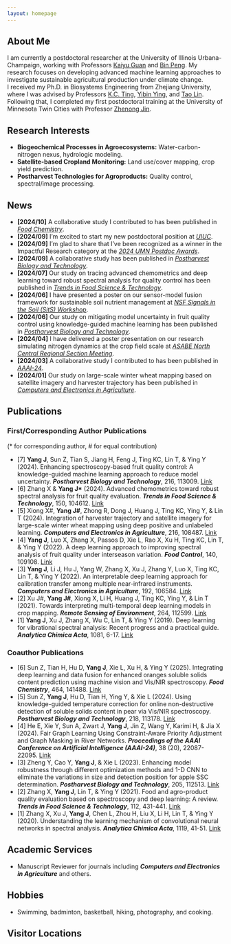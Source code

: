 ```yaml
---
layout: homepage
---
```


## About Me
I am currently a postdoctoral researcher at the University of Illinois Urbana-Champaign, working with Professors [Kaiyu Guan](http://faculty.nres.illinois.edu/~kaiyuguan/) and [Bin Peng](https://pengbinpeluo.github.io/). My research focuses on developing advanced machine learning approaches to investigate sustainable agricultural production under climate change.<br>I received my Ph.D. in Biosystems Engineering from Zhejiang University, where I was advised by Professors [K.C. Ting](https://abe.illinois.edu/directory/kcting), [Yibin Ying](https://person.zju.edu.cn/en/0089059), and [Tao Lin](https://person.zju.edu.cn/en/lintaolab). Following that, I completed my first postdoctoral training at the University of Minnesota Twin Cities with Professor [Zhenong Jin](https://umn-digitalag.com/).


## Research Interests

- **Biogeochemical Processes in Agroecosystems:** Water-carbon-nitrogen nexus, hydrologic modeling.
- **Satellite-based Cropland Monitoring:** Land use/cover mapping, crop yield prediction.
- **Postharvest Technologies for Agroproducts:** Quality control, spectral/image processing.


## News
- **[2024/10]** A collaborative study I contributed to has been published in [*Food Chemistry*](https://www.sciencedirect.com/science/article/pii/S0308814624031388).
- **[2024/09]** I’m excited to start my new postdoctoral position at [*UIUC*](https://asc.illinois.edu/).
- **[2024/09]** I’m glad to share that I’ve been recognized as a winner in the Impactful Research category at the [*2024 UMN Postdoc Awards*](https://pda.umn.edu/awards/annual-umn-postdoc-awards/2024).
- **[2024/09]** A collaborative study has been published in [*Postharvest Biology and Technology*](https://www.sciencedirect.com/science/article/pii/S092552142400423X).
- **[2024/07]** Our study on tracing advanced chemometrics and deep learning toward robust spectral analysis for quality control has been published in [*Trends in Food Science & Technology*](https://www.sciencedirect.com/science/article/abs/pii/S0924224424002887).
- **[2024/06]** I have presented a poster on our sensor-model fusion framework for sustainable soil nutrient management at [*NSF Signals in the Soil (SitS) Workshop*](https://padlet.com/jenniferwickens/hybrid-sits-workshop-25-27-june-2024-e50s22hpitxcvkhx).
- **[2024/06]** Our study on mitigating model uncertainty in fruit quality control using knowledge-guided machine learning has been published in [*Postharvest Biology and Technology*](https://www.sciencedirect.com/science/article/pii/S0925521424002540).
- **[2024/04]** I have delivered a poster presentation on our research simulating nitrogen dynamics at the crop field scale at [*ASABE North Central Regional Section Meeting*](https://www.sdstate.edu/agricultural-biosystems-engineering/2024-asabe-north-central-regional-section-meeting).
- **[2024/03]** A collaborative study I contributed to has been published in [*AAAI-24*](https://ojs.aaai.org/index.php/AAAI/article/view/30212).
- **[2024/01]** Our study on large-scale winter wheat mapping based on satellite imagery and harvester trajectory has been published in [*Computers and Electronics in Agriculture*](https://www.sciencedirect.com/science/article/pii/S016816992300875X).


## Publications

### First/Corresponding Author Publications 
(* for corresponding author, # for equal contribution)

- [7] **Yang J**, Sun Z, Tian S, Jiang H, Feng J, Ting KC, Lin T, & Ying Y (2024). Enhancing spectroscopy-based fruit quality control: A knowledge-guided machine learning approach to reduce model uncertainty. ***Postharvest Biology and Technology***, 216, 113009. [Link](https://www.sciencedirect.com/science/article/pii/S0925521424002540)
- [6] Zhang X & **Yang J&#42;** (2024). Advanced chemometrics toward robust spectral analysis for fruit quality evaluation. ***Trends in Food Science & Technology***, 150, 104612. [Link](https://www.sciencedirect.com/science/article/abs/pii/S0924224424002887)
- [5] Xiong X#, **Yang J#**, Zhong R, Dong J, Huang J, Ting KC, Ying Y, & Lin T (2024). Integration of harvester trajectory and satellite imagery for large-scale winter wheat mapping using deep positive and unlabeled learning. ***Computers and Electronics in Agriculture***, 216, 108487. [Link](https://www.sciencedirect.com/science/article/pii/S016816992300875X)
- [4] **Yang J**, Luo X, Zhang X, Passos D, Xie L, Rao X, Xu H, Ting KC, Lin T, & Ying Y (2022). A deep learning approach to improving spectral analysis of fruit quality under interseason variation. ***Food Control***, 140, 109108. [Link](https://www.sciencedirect.com/science/article/pii/S0956713522003012)
- [3] **Yang J**, Li J, Hu J, Yang W, Zhang X, Xu J, Zhang Y, Luo X, Ting KC, Lin T, & Ying Y (2022). An interpretable deep learning approach for calibration transfer among multiple near-infrared instruments. ***Computers and Electronics in Agriculture***, 192, 106584. [Link](https://www.sciencedirect.com/science/article/pii/S0168169921006013)
- [2] Xu J#, **Yang J#**, Xiong X, Li H, Huang J, Ting KC, Ying Y, & Lin T (2021). Towards interpreting multi-temporal deep learning models in crop mapping. ***Remote Sensing of Environment***, 264, 112599. [Link](https://www.sciencedirect.com/science/article/pii/S0034425721003199)
- [1] **Yang J**, Xu J, Zhang X, Wu C, Lin T, & Ying Y (2019). Deep learning for vibrational spectral analysis: Recent progress and a practical guide. ***Analytica Chimica Acta***, 1081, 6-17. [Link](https://www.sciencedirect.com/science/article/pii/S0003267019307342)

### Coauthor Publications
- [6] Sun Z, Tian H, Hu D, **Yang J**, Xie L, Xu H, & Ying Y (2025). Integrating deep learning and data fusion for enhanced oranges soluble solids content prediction using machine vision and Vis/NIR spectroscopy. ***Food Chemistry***, 464, 141488. [Link](https://www.sciencedirect.com/science/article/pii/S0308814624031388)
- [5] Sun Z, **Yang J**, Hu D, Tian H, Ying Y, & Xie L (2024). Using knowledge-guided temperature correction for online non-destructive detection of soluble solids content in pear via Vis/NIR spectroscopy. ***Postharvest Biology and Technology***, 218, 113178. [Link](https://www.sciencedirect.com/science/article/pii/S092552142400423X) 
- [4] He E, Xie Y, Sun A, Zwart J, **Yang J**, Jin Z, Wang Y, Karimi H, & Jia X (2024). Fair Graph Learning Using Constraint-Aware Priority Adjustment and Graph Masking in River Networks. ***Proceedings of the AAAI Conference on Artificial Intelligence (AAAI-24)***, 38 (20), 22087-22095. [Link](https://ojs.aaai.org/index.php/AAAI/article/view/30212)
- [3] Zheng Y, Cao Y, **Yang J**, & Xie L (2023). Enhancing model robustness through different optimization methods and 1-D CNN to eliminate the variations in size and detection position for apple SSC determination. ***Postharvest Biology and Technology***, 205, 112513. [Link](https://www.sciencedirect.com/science/article/pii/S0925521423002740) 
- [2] Zhang X, **Yang J**, Lin T, & Ying Y (2021). Food and agro-product quality evaluation based on spectroscopy and deep learning: A review. ***Trends in Food Science & Technology***, 112, 431-441. [Link](https://www.sciencedirect.com/science/article/abs/pii/S0924224421002600)
- [1] Zhang X, Xu J, **Yang J**, Chen L, Zhou H, Liu X, Li H, Lin T, & Ying Y (2020). Understanding the learning mechanism of convolutional neural networks in spectral analysis. ***Analytica Chimica Acta***, 1119, 41-51. [Link](https://www.sciencedirect.com/science/article/pii/S0003267020303767)


## Academic Services
- Manuscript Reviewer for journals including ***Computers and Electronics in Agriculture*** and others.

## Hobbies
- Swimming, badminton, basketball, hiking, photography, and cooking.


## Visitor Locations
<div>
    <script type='text/javascript' id='clustrmaps' src='//cdn.clustrmaps.com/map_v2.js?cl=ffffff&w=a&t=n&d=GiLFE3CfB2tOarH1flT1Za6MXvd_c_Y6z-EKMnA6AwA'></script>
</div>
